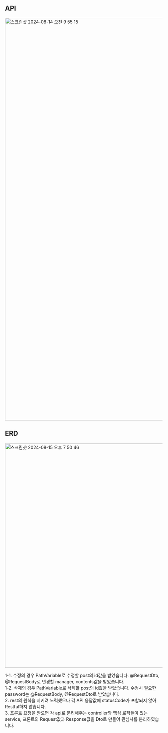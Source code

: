 

## API 
<img width="1285" alt="스크린샷 2024-08-14 오전 9 55 15" src="https://github.com/user-attachments/assets/faa3da89-885f-43ff-bbfe-54c26b85d8cf">


## ERD

<img width="716" alt="스크린샷 2024-08-15 오후 7 50 46" src="https://github.com/user-attachments/assets/e63ace4f-e65d-43ed-a575-d9cea9722662">

1-1. 수정의 경우 PathVariable로 수정할 post의 id값을 받았습니다. @RequestDto, @RequestBody로 변경할 manager, contents값을 받았습니다.<br>
1-2. 삭제의 경우 PathVariable로 삭제할 post의 id값을 받았습니다. 수정시 필요한 password는 @RequestBody, @RequestDto로 받았습니다. <br>
2. rest의 원칙을 지키려 노력했으나 각 API 응답값에 statusCode가 포함되지 않아 Restful하지 않습니다. <br>
3. 프론트 요청을 받으면 각 api로 분리해주는 controller와 핵심 로직들이 있는 service, 프론트의 Request값과 Response값을 Dto로 만들어 관심사를 분리하였습니다.
   
